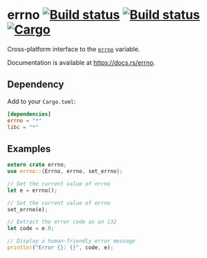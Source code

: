 # errno [![Build status](https://img.shields.io/travis/lfairy/rust-errno.svg)](http://travis-ci.org/lfairy/rust-errno) [![Build status](https://ci.appveyor.com/api/projects/status/0fgngg808u7xwto8?svg=true)](https://ci.appveyor.com/project/lfairy/rust-errno) [![Cargo](https://img.shields.io/crates/v/errno.svg)](https://crates.io/crates/errno)

Cross-platform interface to the [`errno`][errno] variable.

Documentation is available at <https://docs.rs/errno>.

[errno]: https://en.wikipedia.org/wiki/Errno.h


## Dependency

Add to your `Cargo.toml`:

```toml
[dependencies]
errno = "*"
libc = "*"
```


## Examples

```rust
extern crate errno;
use errno::{Errno, errno, set_errno};

// Get the current value of errno
let e = errno();

// Set the current value of errno
set_errno(e);

// Extract the error code as an i32
let code = e.0;

// Display a human-friendly error message
println!("Error {}: {}", code, e);
```
